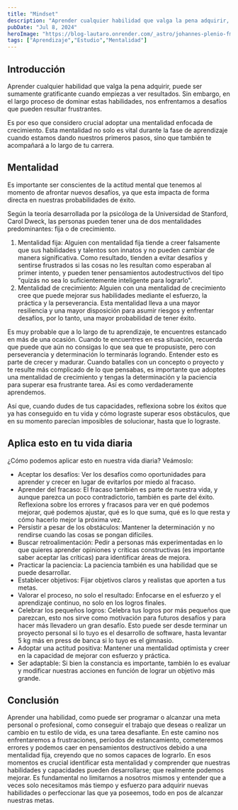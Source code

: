 ```yaml
---
title: "Mindset"
description: "Aprender cualquier habilidad que valga la pena adquirir, puede ser sumamente gratificante cuando empiezas a ver resultados. Sin embargo..."
pubDate: "Jul 8, 2024"
heroImage: "https://blog-lautaro.onrender.com/_astro/johannes-plenio-fmTde1Fe23A-unsplash.cjsryTz0_1AcWdb.jpg"
tags: ["Aprendizaje","Estudio","Mentalidad"]
---
```



## Introducción

Aprender cualquier habilidad que valga la pena adquirir, puede ser sumamente gratificante cuando empiezas a ver resultados. Sin embargo, en el largo proceso de dominar estas habilidades, nos enfrentamos a desafíos que pueden resultar frustrantes.

Es por eso que considero crucial adoptar una mentalidad enfocada de crecimiento. Esta mentalidad no solo es vital durante la fase de aprendizaje cuando estamos dando nuestros primeros pasos, sino que también te acompañará a lo largo de tu carrera.

## Mentalidad

Es importante ser conscientes de la actitud mental que tenemos al momento de afrontar nuevos desafíos, ya que esta impacta de forma directa en nuestras probabilidades de éxito.

Según la teoría desarrollada por la psicóloga de la Universidad de Stanford, Carol Dweck, las personas pueden tener una de dos mentalidades predominantes: fija o de crecimiento.

1. Mentalidad fija: Alguien con mentalidad fija tiende a creer falsamente que sus habilidades y talentos son innatos y no pueden cambiar de manera significativa. Como resultado, tienden a evitar desafíos y sentirse frustrados si las cosas no les resultan como esperaban al primer intento, y pueden tener pensamientos autodestructivos del tipo "quizás no sea lo suficientemente inteligente para lograrlo".
2. Mentalidad de crecimiento: Alguien con una mentalidad de crecimiento cree que puede mejorar sus habilidades mediante el esfuerzo, la práctica y la perseverancia. Esta mentalidad lleva a una mayor resiliencia y una mayor disposición para asumir riesgos y enfrentar desafíos, por lo tanto, una mayor probabilidad de tener éxito.

Es muy probable que a lo largo de tu aprendizaje, te encuentres estancado en más de una ocasión. Cuando te encuentres en esa situación, recuerda que puede que aún no consigas lo que sea que te propusiste, pero con perseverancia y determinación lo terminarás logrando. Entender esto es parte de crecer y madurar. Cuando batalles con un concepto o proyecto y te resulte más complicado de lo que pensabas, es importante que adoptes una mentalidad de crecimiento y tengas la determinación y la paciencia para superar esa frustrante tarea. Así es como verdaderamente aprendemos.

Así que, cuando dudes de tus capacidades, reflexiona sobre los éxitos que ya has conseguido en tu vida y cómo lograste superar esos obstáculos, que en su momento parecían imposibles de solucionar, hasta que lo lograste.

## Aplica esto en tu vida diaria

¿Cómo podemos aplicar esto en nuestra vida diaria? Veámoslo:

* Aceptar los desafíos: Ver los desafíos como oportunidades para aprender y crecer en lugar de evitarlos por miedo al fracaso.
* Aprender del fracaso: El fracaso también es parte de nuestra vida, y aunque parezca un poco contradictorio, también es parte del éxito. Reflexiona sobre los errores y fracasos para ver en qué podemos mejorar, qué podemos ajustar, qué es lo que suma, qué es lo que resta y cómo hacerlo mejor la próxima vez.
* Persistir a pesar de los obstáculos: Mantener la determinación y no rendirse cuando las cosas se pongan difíciles.
* Buscar retroalimentación: Pedir a personas más experimentadas en lo que quieres aprender opiniones y críticas constructivas (es importante saber aceptar las críticas) para identificar áreas de mejora.
* Practicar la paciencia: La paciencia también es una habilidad que se puede desarrollar.
* Establecer objetivos: Fijar objetivos claros y realistas que aporten a tus metas.
* Valorar el proceso, no solo el resultado: Enfocarse en el esfuerzo y el aprendizaje continuo, no solo en los logros finales.
* Celebrar los pequeños logros: Celebra tus logros por más pequeños que parezcan, esto nos sirve como motivación para futuros desafíos y para hacer más llevadero un gran desafío. Esto puede ser desde terminar un proyecto personal si lo tuyo es el desarrollo de software, hasta levantar 5 kg más en press de banca si lo tuyo es el gimnasio.
* Adoptar una actitud positiva: Mantener una mentalidad optimista y creer en la capacidad de mejorar con esfuerzo y práctica.
* Ser adaptable: Si bien la constancia es importante, también lo es evaluar y modificar nuestras acciones en función de lograr un objetivo más grande.

## Conclusión

Aprender una habilidad, como puede ser programar o alcanzar una meta personal o profesional, como conseguir el trabajo que deseas o realizar un cambio en tu estilo de vida, es una tarea desafiante. En este camino nos enfrentaremos a frustraciones, períodos de estancamiento, cometeremos errores y podemos caer en pensamientos destructivos debido a una mentalidad fija, creyendo que no somos capaces de lograrlo. En esos momentos es crucial identificar esta mentalidad y comprender que nuestras habilidades y capacidades pueden desarrollarse; que realmente podemos mejorar. Es fundamental no limitarnos a nosotros mismos y entender que a veces solo necesitamos más tiempo y esfuerzo para adquirir nuevas habilidades o perfeccionar las que ya poseemos, todo en pos de alcanzar nuestras metas.